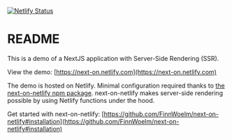 [![Netlify Status](https://api.netlify.com/api/v1/badges/3cab3713-1abb-4632-8bbb-eb2a1bca191a/deploy-status)](https://app.netlify.com/sites/next-on/deploys)

# README

This is a demo of a NextJS application with Server-Side Rendering (SSR).

View the demo: [https://next-on.netlify.com](https://next-on.netlify.com)

The demo is hosted on Netlify. Minimal configuration required thanks to [the next-on-netlify npm package](https://www.npmjs.com/package/next-on-netlify). next-on-netlify makes server-side rendering possible by using Netlify functions under the hood.

Get started with next-on-netlify: [https://github.com/FinnWoelm/next-on-netlify#installation](https://github.com/FinnWoelm/next-on-netlify#installation)
